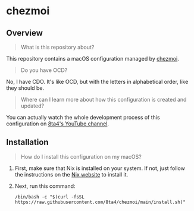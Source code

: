 # chezmoi

## Overview

> What is this repository about?

This repository contains a macOS configuration managed by [chezmoi](https://github.com/twpayne/chezmoi).

> Do you have OCD?

No, I have CDO. It's like OCD, but with the letters in alphabetical order, like they should be.

> Where can I learn more about how this configuration is created and updated?

You can actually watch the whole development process of this configuration on [8ta4's YouTube channel](https://www.youtube.com/@8ta4/streams).

## Installation

> How do I install this configuration on my macOS?

1. First, make sure that Nix is installed on your system. If not, just follow the instructions on the [Nix website](https://nixos.org/download.html#nix-install-macos) to install it.

1. Next, run this command:
   ```
   /bin/bash -c "$(curl -fsSL https://raw.githubusercontent.com/8ta4/chezmoi/main/install.sh)"
   ```

